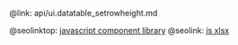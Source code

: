@link: api/ui.datatable_setrowheight.md

@seolinktop: [javascript component library](https://webix.com)
@seolink: [js xlsx](https://webix.com/widget/excel_viewer/)